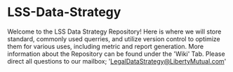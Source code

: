 # LSS-Data-Strategy
Welcome to the LSS Data Strategy Repository!
Here is where we will store standard, commonly used querries, and utilize version control to optimize them for various uses, including metric and report generation. 
More information about the Repository can be found under the 'Wiki' Tab.
Please direct all questions to our mailbox; 'LegalDataStrategy@LibertyMutual.com'
